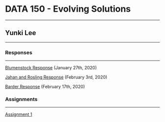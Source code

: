 # DATA 150 - Evolving Solutions
---
## Yunki Lee
---
### Responses
---
[Blumenstock Response](https://yunkichristian.github.io/work/blumenstock) (January 27th, 2020)

[Jahan and Rosling Response](https://yunkichristian.github.io/work/Jahan%20and%20Rosling%20Response) (February 3rd, 2020)

[Barder Response](https://yunkichristian.github.io/work/Barder%20Response) (February 17th, 2020)

### Assignments
---
[Assignment 1](https://yunkichristian.github.io/work/Assignment%1) 
